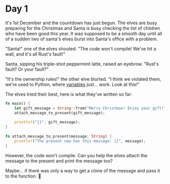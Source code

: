 # Day 1

It's 1st December and the countdown has just begun. The elves are busy preparing for the Christmas and Santa is busy checking the list of children who have been good this year. It was supposed to be a smooth day until all of a sudden two of santa's elves burst into Santa's office with a problem.

"Santa!" one of the elves shouted. "The code won't compile! We've hit a wall, and it's all Rust's fault!"

Santa, sipping his triple-shot peppermint latte, raised an eyebrow. "Rust's fault? Or your fault?"

"It's the ownership rules!" the other elve blurted. "I think we violated them, we're used to Python, where [variables](https://www.rustfinity.com/learn/rust/the-programming-basics/variables) just... work. Look at this!"

The elves tried their best, here is what they've written so far:

```rust
fn main() {
    let gift_message = String::from("Merry Christmas! Enjoy your gift!");
    attach_message_to_present(gift_message);
 
    println!("{}", gift_message);
}
 
fn attach_message_to_present(message: String) {
    println!("The present now has this message: {}", message);
}
```

However, the code won't compile. Can you help the elves attach the message to the present and print the message too?

Maybe... if there was only a way to get a clone of the message and pass it to the function. 🤔
